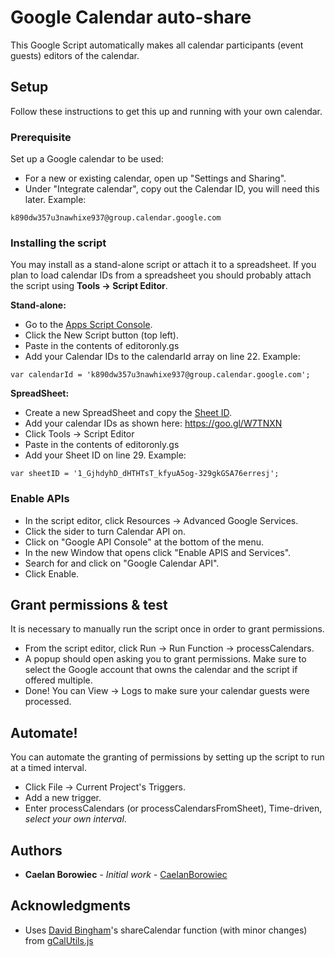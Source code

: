 # Google Calendar auto-share

This Google Script automatically makes all calendar participants (event guests) editors of the calendar.

## Setup

Follow these instructions to get this up and running with your own calendar.

### Prerequisite

Set up a Google calendar to be used:
* For a new or existing calendar, open up "Settings and Sharing".
* Under "Integrate calendar", copy out the Calendar ID, you will need this later. Example:
```
k890dw357u3nawhixe937@group.calendar.google.com
```

### Installing the script

You may install as a stand-alone script or attach it to a spreadsheet.
If you plan to load calendar IDs from a spreadsheet you should probably attach the script using **Tools -> Script Editor**.

**Stand-alone:**
* Go to the [Apps Script Console](https://script.google.com/).
* Click the New Script button (top left).
* Paste in the contents of editoronly.gs
* Add your Calendar IDs to the calendarId array on line 22. Example:
```
var calendarId = 'k890dw357u3nawhixe937@group.calendar.google.com';
```

**SpreadSheet:**
* Create a new SpreadSheet and copy the [Sheet ID](https://developers.google.com/sheets/api/guides/concepts#sheet_id).
* Add your calendar IDs as shown here: https://goo.gl/W7TNXN
* Click Tools -> Script Editor
* Paste in the contents of editoronly.gs
* Add your Sheet ID on line 29. Example:
```
var sheetID = '1_GjhdyhD_dHTHTsT_kfyuA5og-329gkGSA76erresj';
```

### Enable APIs
* In the script editor, click Resources -> Advanced Google Services.
* Click the sider to turn Calendar API on.
* Click on "Google API Console" at the bottom of the menu.
* In the new Window that opens click "Enable APIS and Services".
* Search for and click on "Google Calendar API".
* Click Enable.

## Grant permissions & test
It is necessary to manually run the script once in order to grant permissions.

* From the script editor, click Run -> Run Function -> processCalendars.
* A popup should open asking you to grant permissions.  Make sure to select the Google account that owns the calendar and the script if offered multiple.
* Done! You can View -> Logs to make sure your calendar guests were processed.


## Automate!
You can automate the granting of permissions by setting up the script to run at a timed interval.

* Click File -> Current Project's Triggers.
* Add a new trigger.
* Enter processCalendars (or processCalendarsFromSheet), Time-driven, *select your own interval*.


## Authors

* **Caelan Borowiec** - *Initial work* - [CaelanBorowiec](https://github.com/CaelanBorowiec/)


## Acknowledgments

* Uses [David Bingham](https://gist.github.com/mogsdad)'s shareCalendar function (with minor changes) from [gCalUtils.js](https://gist.github.com/mogsdad/5548177)

